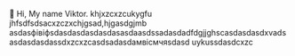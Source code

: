  👋 Hi, My name Viktor.
khjxzcxzcukygfu
jhfsdfsdsacxzczxchjgsad,hjgasdgjmb
asdasфівіфsdasdasdasdasdasasdaasdssadasdadfdgjjghscasdasdasdxvadsasdasdasdassdxzcxzcasdsadasdaмвісмчяsdasd
uykussdasdcxzc
